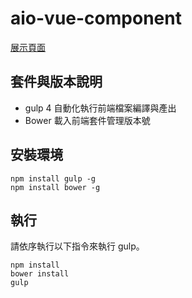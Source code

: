 # aio-vue-component

[展示頁面](https://gmwu185.github.io/aio-vue-component/)

## 套件與版本說明
- gulp 4 自動化執行前端檔案編譯與產出
- Bower 載入前端套件管理版本號


## 安裝環境
```
npm install gulp -g
npm install bower -g
```

## 執行

請依序執行以下指令來執行 gulp。

```
npm install
bower install
gulp
```